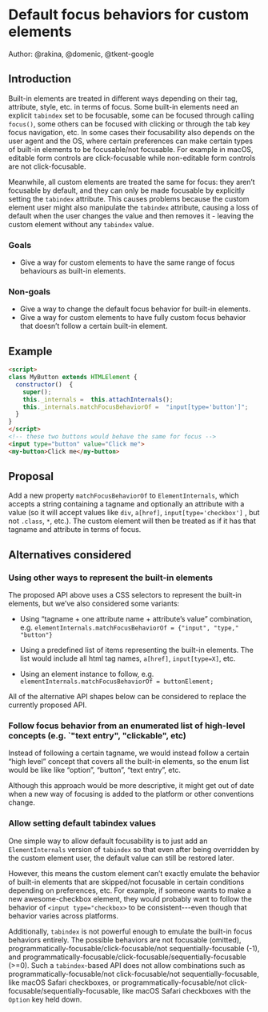 
# Default focus behaviors for custom elements

Author: @rakina, @domenic, @tkent-google

## Introduction

Built-in elements are treated in different ways depending on their tag, attribute, style, etc. in terms of focus. Some built-in elements need an explicit `tabindex` set to be focusable, some can be focused through calling `focus()`, some others can be focused with clicking or through the tab key focus navigation, etc. In some cases their focusability also depends on the user agent and the OS, where certain preferences can make certain types of built-in elements to be focusable/not focusable. For example in macOS, editable form controls are click-focusable while non-editable form controls are not click-focusable.

Meanwhile, all custom elements are treated the same for focus: they aren’t focusable by default, and they can only be made focusable by explicitly setting the `tabindex` attribute. This causes problems because the custom element user might also manipulate the `tabindex` attribute, causing a loss of default when the user changes the value and then removes it - leaving the custom element without any `tabindex` value.

### Goals
-   Give a way for custom elements to have the same range of focus behaviours as built-in elements.
    
### Non-goals
-   Give a way to change the default focus behavior for built-in elements.
-   Give a way for custom elements to have fully custom focus behavior that doesn’t follow a certain built-in element.
    

## Example

```html
<script>
class MyButton extends HTMLElement {
  constructor()  {
    super();
    this._internals =  this.attachInternals();
    this._internals.matchFocusBehaviorOf =  "input[type='button']";
  }
}
</script>
<!-- these two buttons would behave the same for focus -->
<input type="button" value="Click me">
<my-button>Click me</my-button>
```

## Proposal

Add a new property `matchFocusBehaviorOf` to `ElementInternals`, which accepts a string containing a tagname and optionally an attribute with a value (so it will accept values like `div`, `a[href]`, `input[type='checkbox']` , but not `.class`, `*`, etc.). The custom element will then be treated as if it has that tagname and attribute in terms of focus.

## Alternatives considered

### Using other ways to represent the built-in elements

The proposed API above uses a CSS selectors to represent the built-in elements, but we’ve also considered some variants:

 - Using “tagname + one attribute name + attribute’s value” combination,
   e.g. `elementInternals.matchFocusBehaviorOf = {"input", "type," "button"}`
   
 - Using a predefined list of items representing the built-in elements.
   The list would include all html tag names, `a[href]`,
   `input[type=X]`, etc.
   
-  Using an element instance to follow, e.g. `elementInternals.matchFocusBehaviorOf = buttonElement;`

All of the alternative API shapes below can be considered to replace the currently proposed API.

### Follow focus behavior from an enumerated list of high-level concepts (e.g. `"text entry", "clickable", etc)

Instead of following a certain tagname, we would instead follow a certain “high level” concept that covers all the built-in elements, so the enum list would be like like “option”, “button”, “text entry”, etc.

Although this approach would be more descriptive, it might get out of date when a new way of focusing is added to the platform or other conventions change.

### Allow setting default tabindex values

One simple way to allow default focusability is to just add an `ElementInternals` version of `tabindex` so that even after being overridden by the custom element user, the default value can still be restored later.

However, this means the custom element can’t exactly emulate the behavior of built-in elements that are skipped/not focusable in certain conditions depending on preferences, etc. For example, if someone wants to make a new awesome-checkbox element, they would probably want to follow the behavior of `<input type="checkbox>` to be consistent---even though that behavior varies across platforms.

Additionally, `tabindex` is not powerful enough to emulate the built-in focus behaviors entirely. The possible behaviors are not focusable (omitted), programmatically-focusable/click-focusable/not sequentially-focusable (-1), and programmatically-focusable/click-focusable/sequentially-focusable (>=0). Such a `tabindex`-based API does not allow combinations such as programmatically-focusable/not click-focusable/not sequentially-focusable, like macOS Safari checkboxes, or programmatically-focusable/not click-focusable/sequentially-focusable, like macOS Safari checkboxes with the `Option` key held down.
